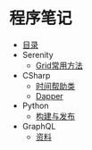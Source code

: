 # 程序笔记

* [目录](README.md)
* Serenity
    * [Grid常用方法](Serenity/Grid.md)
* CSharp
    * [时间帮助类](CSharp/TimeHelper.md)
    * [Dapper](CSharp/Dapper.md)
* Python
    * [构建与发布](Python/p_1.md)
* GraphQL
    * [资料](GraphQL/g_1.md)       


